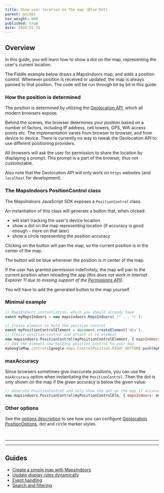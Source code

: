 ```yaml
---
title: Show user location on the map (Blue Dot)
parent: guides
nav_weight: 600
published: true
date: 2020-01-31
---
```

## Overview

In this guide, you will learn how to show a dot on the map, representing the user's current location.

The Fiddle example below draws a MapsIndoors map, and adds a position control. Whenever position is received or updated, the map is always panned to that position. The code will be run through bit by bit in this guide.

<script async src="//jsfiddle.net/ammapspeople/4qxL90ta/embed/html,result/"></script>

### How the position is determined

The position is determined by utilizing the [Geolocation API](https://developer.mozilla.org/en-US/docs/Web/API/Geolocation_API), which all modern browsers expose.

Behind the scenes, the browser determines your position based on a number of factors, including IP address, cell towers, GPS, Wifi access points etc. The implementation varies from browser to browser, and from device to device. There is currently no way to tweak the Geolocation API to use different positioning providers.

All browsers will ask the user for permission to share the location by displaying a prompt. This prompt is a part of the browser, thus not customizable.

Also note that the Geolocation API will only work on `https` websites (and `localhost` for development).

### The MapsIndoors PositionControl class

The MapsIndoors JavaScript SDK exposes a `PositionControl` class.

An instantiation of this class will generate a button that, when clicked:

* will start tracking the user's device location
* show a dot on the map representing location (if accuracy is good enough - more on that later)
* show a circle representing the position accuracy

Clicking on the button will pan the map, so the current position is in the center of the map.

The button will be blue whenever the position is in center of the map.

If the user has granted permission indefinitely, the map will pan to the current position when reloading the app *(this does not work in Internet Explorer 11 due to missing support of the [Permissions API](https://developer.mozilla.org/en-US/docs/Web/API/Permissions_API))*.

You will have to add the generated button to the map yourself.

### Minimal example

```js
// MapsIndoors instantiation, which you should already have
const myMapsIndoors = new mapsindoors.MapsIndoors( /* ... */ );

// Create element to hold the position control
const myPositionControlElement = document.createElement('div');
// Create position control and attach it to element
new mapsindoors.PositionControl(myPositionControlElement, { mapsIndoors: myMapsIndoors });
// Add the element now holding position control to your map
myGoogleMap.controls[google.maps.ControlPosition.RIGHT_BOTTOM].push(myPositionControlElement);
```

### maxAccuracy

Since browsers sometimes give inaccurate positions, you can use the `maxAccuracy` option when instantiating the `PositionControl`. Then the dot is only shown on the map if the given accuracy is below the given value:

```js
// Generate PositionControl and only show the dot on the map if accuracy is better than 80 meters
new mapsindoors.PositionControl(myPositionControlElm, { mapsIndoors: myMapsIndoors, maxAccuracy: 80 });
```

### Other options

See the [options description](https://app.mapsindoors.com/mapsindoors/js/sdk/latest/docs/global.html#PositionControlOptions) to see how you can configure [Geolocation PositionOptions](https://developer.mozilla.org/en-US/docs/Web/API/PositionOptions), dot and circle marker styles.

<br>

******

---

## Guides

- [Create a simple map with MapsIndoors](/../web/v3/guides/simple_map/)
- [Update display rules dynamically](/../web/v3/guides/dynamic-updates/)
- [Event handling](/../web/v3/guides/using_events/)
- [Search and filtering](/../web/v3/guides/search_and_filtering/)
